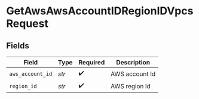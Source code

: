 # GetAwsAwsAccountIDRegionIDVpcsRequest


## Fields

| Field              | Type               | Required           | Description        |
| ------------------ | ------------------ | ------------------ | ------------------ |
| `aws_account_id`   | *str*              | :heavy_check_mark: | AWS account Id     |
| `region_id`        | *str*              | :heavy_check_mark: | AWS region Id      |